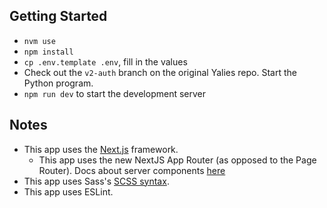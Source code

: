 ## Getting Started
- `nvm use`
- `npm install`
- `cp .env.template .env`, fill in the values
- Check out the `v2-auth` branch on the original Yalies repo. Start the Python program.
- `npm run dev` to start the development server


## Notes
- This app uses the [Next.js](https://nextjs.org/) framework.
    - This app uses the new NextJS App Router (as opposed to the Page Router). Docs about server components [here](https://nextjs.org/docs/app/building-your-application/rendering/server-components)
- This app uses Sass's [SCSS syntax](https://sass-lang.com/documentation/).
- This app uses ESLint.

